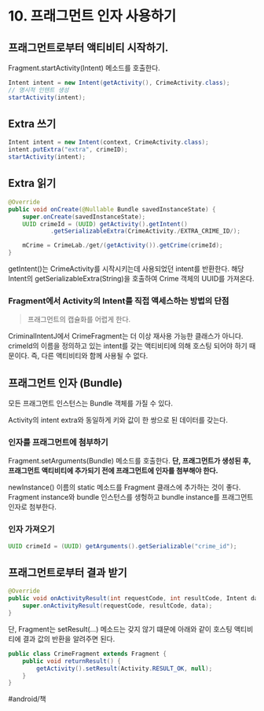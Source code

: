 # 10. 프래그먼트 인자 사용하기
## 프래그먼트로부터 액티비티 시작하기.
Fragment.startActivity(Intent) 메소드를 호출한다.
```java
Intent intent = new Intent(getActivity(), CrimeActivity.class);
// 명시적 인텐트 생성
startActivity(intent);
```

## Extra 쓰기
```java
Intent intent = new Intent(context, CrimeActivity.class);
intent.putExtra("extra", crimeID);
startActivity(intent);
```

## Extra 읽기
```java
@Override
public void onCreate(@Nullable Bundle savedInstanceState) {
    super.onCreate(savedInstanceState);
    UUID crimeId = (UUID) getActivity().getIntent()
            .getSerializableExtra(CrimeActivity./EXTRA_CRIME_ID/);

    mCrime = CrimeLab./get/(getActivity()).getCrime(crimeId);
}

```

getIntent()는 CrimeActivity를 시작시키는데 사용되었던 intent를 반환한다.
해당 Intent의 getSerializableExtra(String)을 호출하여 Crime 객체의 UUID를 가져온다.

### Fragment에서 Activity의 Intent를 직접 액세스하는 방법의 단점
> 프래그먼트의 캡슐화를 어렵게 한다.  

CriminalIntentJ에서 CrimeFragment는 더 이상 재사용 가능한 클래스가 아니다. crimeId의 이름을 정의하고 있는 intent를 갖는 액티비티에 의해 호스팅 되어야 하기 때문이다.
즉, 다른 액티비티와 함께 사용될 수 없다.

## 프래그먼트 인자 (Bundle)
모든 프래그먼트 인스턴스는 Bundle 객체를 가질 수 있다.

Activity의 intent extra와 동일하게 키와 값이 한 쌍으로 된 데이터를 갖는다.

###  인자를 프래그먼트에 첨부하기
Fragment.setArguments(Bundle) 메소드를 호출한다.
**단, 프래그먼트가 생성된 후, 프래그먼트 액티비티에 추가되기 전에 프래그먼트에 인자를 첨부해야 한다.**

newInstance() 이름의 static 메소드를 Fragment 클래스에 추가하는 것이 좋다. 
Fragment instance와 bundle 인스턴스를 생헝하고 bundle instance를 프래그먼트 인자로 첨부한다.

###  인자 가져오기
```java
UUID crimeId = (UUID) getArguments().getSerializable("crime_id");
```

## 프래그먼트로부터 결과 받기
```java
@Override
public void onActivityResult(int requestCode, int resultCode, Intent data) {
    super.onActivityResult(requestCode, resultCode, data);
}

```

단,  Fragment는 setResult(…) 메소드는 갖지 않기 떄문에 아래와 같이 호스팅 액티비티에 결과 값의 반환을 알려주면 된다.

```java
public class CrimeFragment extends Fragment {
	public void returnResult() {
		getActivity().setResult(Activity.RESULT_OK, null);	
	}
}
```



#android/책
